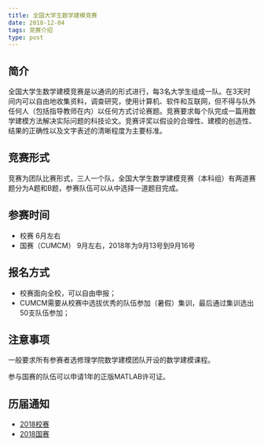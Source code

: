 ```yaml
---
title: 全国大学生数学建模竞赛
date: 2018-12-04
tags: 竞赛介绍
type: post
---
```


## 简介

全国大学生数学建模竞赛是以通讯的形式进行，每3名大学生组成一队。在3天时间内可以自由地收集资料，调查研究，使用计算机、软件和互联网，但不得与队外任何人（包括指导教师在内）以任何方式讨论赛题。竞赛要求每个队完成一篇用数学建模方法解决实际问题的科技论文。竞赛评奖以假设的合理性、建模的创造性、结果的正确性以及文字表述的清晰程度为主要标准。

<!-- more -->

## 竞赛形式

竞赛为团队比赛形式，三人一个队，全国大学生数学建模竞赛（本科组）有两道赛题分为A题和B题，参赛队伍可以从中选择一道题目完成。

## 参赛时间

- 校赛
  6月左右
- 国赛（CUMCM）
  9月左右，2018年为9月13号到9月16号

## 报名方式

- 校赛面向全校，可以自由申报；
- CUMCM需要从校赛中选拔优秀的队伍参加（暑假）集训，最后通过集训选出50支队伍参加；

## 注意事项

一般要求所有参赛者选修理学院数学建模团队开设的数学建模课程。

参与国赛的队伍可以申请1年的正版MATLAB许可证。

## 历届通知

- [2018校赛](http://jwc.hdu.edu.cn/info/71404.jspx)
- [2018国赛](http://jwc.hdu.edu.cn/info/71433.jspx)
